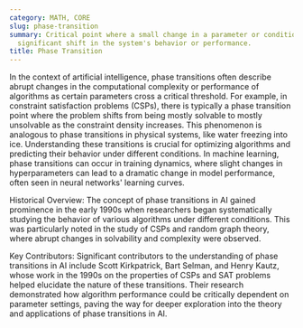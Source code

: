 ```yaml
---
category: MATH, CORE
slug: phase-transition
summary: Critical point where a small change in a parameter or condition causes a
  significant shift in the system's behavior or performance.
title: Phase Transition
---
```


In the context of artificial intelligence, phase transitions often describe abrupt changes in the computational complexity or performance of algorithms as certain parameters cross a critical threshold. For example, in constraint satisfaction problems (CSPs), there is typically a phase transition point where the problem shifts from being mostly solvable to mostly unsolvable as the constraint density increases. This phenomenon is analogous to phase transitions in physical systems, like water freezing into ice. Understanding these transitions is crucial for optimizing algorithms and predicting their behavior under different conditions. In machine learning, phase transitions can occur in training dynamics, where slight changes in hyperparameters can lead to a dramatic change in model performance, often seen in neural networks' learning curves.

Historical Overview:
The concept of phase transitions in AI gained prominence in the early 1990s when researchers began systematically studying the behavior of various algorithms under different conditions. This was particularly noted in the study of CSPs and random graph theory, where abrupt changes in solvability and complexity were observed.

Key Contributors:
Significant contributors to the understanding of phase transitions in AI include Scott Kirkpatrick, Bart Selman, and Henry Kautz, whose work in the 1990s on the properties of CSPs and SAT problems helped elucidate the nature of these transitions. Their research demonstrated how algorithm performance could be critically dependent on parameter settings, paving the way for deeper exploration into the theory and applications of phase transitions in AI.